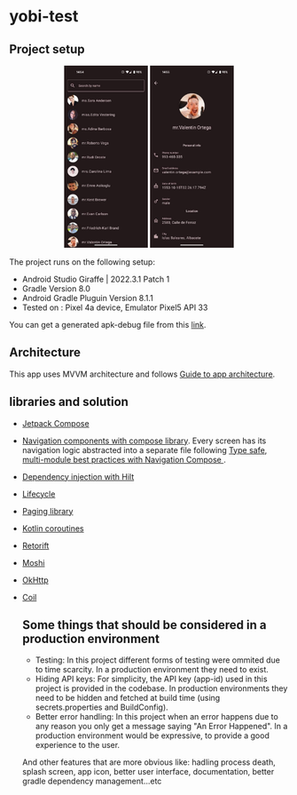 # yobi-test


## Project setup

<div align="center">
    <img src="images/1.jpeg" width="30%"/>
    <img src="images/2.jpeg" width="30%"/>
</div>

The project runs on the following setup:

- Android Studio Giraffe | 2022.3.1 Patch 1
- Gradle Version 8.0
- Android Gradle Pluguin Version 8.1.1
- Tested on : Pixel 4a device, Emulator Pixel5 API 33

You can get a generated apk-debug file from this [link](https://drive.google.com/file/d/1AxzgSbtKNhl-OLDgGDQz0IDAGeAS1bIT/view?usp=sharing).

## Architecture
This app uses MVVM architecture and follows [Guide to app architecture](https://developer.android.com/topic/architecture).

## libraries and solution

- [Jetpack Compose](https://developer.android.com/jetpack/compose)
- [Navigation components with compose library](https://developer.android.com/jetpack/compose/navigation). Every screen has its navigation logic abstracted into a separate file following [Type safe, multi-module best practices with Navigation Compose
](https://www.youtube.com/watch?v=goFpG25uoc8&t=256s).
- [Dependency injection with Hilt](https://developer.android.com/training/dependency-injection/hilt-android)
- [Lifecycle](https://developer.android.com/jetpack/androidx/releases/lifecycle)
- [Paging library](https://developer.android.com/topic/libraries/architecture/paging/v3-overview)
- [Kotlin coroutines](https://developer.android.com/kotlin/coroutines)
- [Retorift](https://square.github.io/retrofit/)
- [Moshi](https://github.com/square/moshi)
- [OkHttp](https://square.github.io/okhttp/)
- [Coil](https://coil-kt.github.io/coil/)

  ## Some things that should be considered in a production environment
  - Testing: In this project different forms of testing were ommited due to time scarcity. In a production environment they need to exist.
  - Hiding API keys: For simplicity, the API key (app-id) used in this project is provided in the codebase. In production environments they need to be hidden and fetched at build time (using secrets.properties and BuildConfig).
  - Better error handling: In this project when an error happens due to any reason you only  get a message saying "An Error Happened". In a production environment would be expressive, to provide a good experience to the user.
  
   And other features that are more obvious like:  hadling process death, splash screen, app icon, better user interface, documentation, better gradle dependency management...etc
